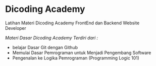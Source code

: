 # Dicoding Academy
Latihan Materi Dicoding Academy FrontEnd dan Backend Website Developer

*Materi Dasar Dicoding Academy Terdiri dari :*
- belajar Dasar Git dengan Github
- Memulai Dasar Pemrograman untuk Menjadi Pengembang Software
- Pengenalan ke Logika Pemrograman (Programming Logic 101)

